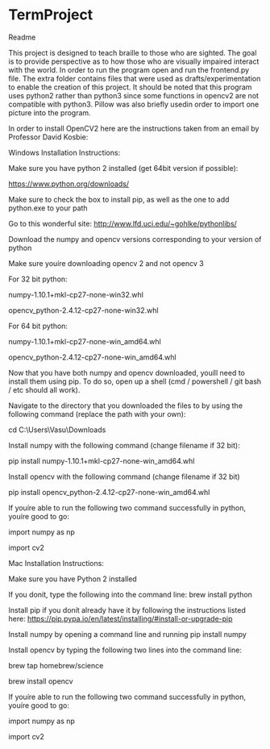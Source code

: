 # TermProject
Readme 

This project is designed to teach braille to those who are sighted. The goal is to provide perspective
as to how those who are visually impaired interact with the world. In order to run the program open and run the frontend.py file. The extra folder contains files that were used as drafts/experimentation to enable the creation of this project.
It should be noted that this program uses python2 rather than python3 since some functions in opencv2 are not 
compatible with python3. Pillow was also briefly usedin order to import one picture into the program. 

In order to install OpenCV2 here are the instructions taken from an email by Professor David Kosbie:


Windows Installation Instructions:

 

Make sure you have python 2 installed (get 64bit version if possible):

https://www.python.org/downloads/

Make sure to check the box to install pip, as well as the one to add python.exe to your path

Go to this wonderful site: http://www.lfd.uci.edu/~gohlke/pythonlibs/

Download the numpy and opencv versions corresponding to your version of python

Make sure youíre downloading opencv 2 and not opencv 3

For 32 bit python:

numpy-1.10.1+mkl-cp27-none-win32.whl

opencv_python-2.4.12-cp27-none-win32.whl

For 64 bit python:

numpy-1.10.1+mkl-cp27-none-win_amd64.whl

opencv_python-2.4.12-cp27-none-win_amd64.whl

Now that you have both numpy and opencv downloaded, youíll need to install them using pip. To do so, open up a shell (cmd / powershell / git bash / etc should all work).

Navigate to the directory that you downloaded the files to by using the following command (replace the path with your own):

cd C:\Users\Vasu\Downloads

Install numpy with the following command (change filename if 32 bit):

pip install numpy-1.10.1+mkl-cp27-none-win_amd64.whl

Install opencv with the following command (change filename if 32 bit)

pip install opencv_python-2.4.12-cp27-none-win_amd64.whl

If youíre able to run the following two command successfully in python, youíre good to go:

import numpy as np

import cv2

 

Mac Installation Instructions:

Make sure you have Python 2 installed

If you donít, type the following into the command line: brew install python

Install pip if you donít already have it by following the instructions listed here: https://pip.pypa.io/en/latest/installing/#install-or-upgrade-pip

Install numpy by opening a command line and running pip install numpy

Install opencv by typing the following two lines into the command line:

brew tap homebrew/science

brew install opencv

If youíre able to run the following two command successfully in python, youíre good to go:

import numpy as np

import cv2

